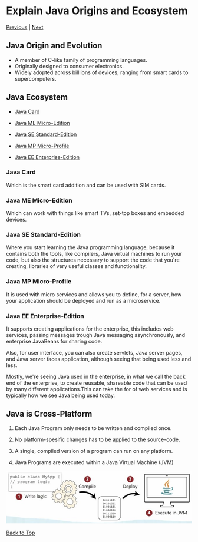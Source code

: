 # Explain Java Origins and Ecosystem

[Previous](README.md) | [Next](Part1.md)

## **Java Origin and Evolution**

- A member of C-like family of programming languages.
- Originally designed to consumer electronics.
- Widely adopted across billlions of devices, ranging from smart cards to supercomputers.

## **Java Ecosystem**

- [Java Card](#java-card)

- [Java ME Micro-Edition](#java-me-micro-edition)

- [Java SE Standard-Edition](#java-se-standard-edition)

- [Java MP Micro-Profile](#java-mp-micro-profile)

- [Java EE Enterprise-Edition](#java-ee-enterprise-edition)

### Java Card

Which is the smart card addition and can be used with SIM cards.

### Java ME Micro-Edition

Which can work with things like smart TVs, set-top boxes and embedded devices.

### Java SE Standard-Edition

Where you start learning the Java programming language, because it contains both the tools, like compilers, Java virtual machines to run your code, but also the structures necessary to support the code that you're creating, libraries of very useful classes and functionality.

### Java MP Micro-Profile

It is used with micro services and allows you to define, for a server, how your application should be deployed and run as a microservice.

### Java EE Enterprise-Edition

It supports creating applications for the enterprise, this includes web services, passing messages trough Java messaging asynchronously, and enterprise JavaBeans for sharing code.

Also, for user interface, you can also create servlets, Java server pages, and Java server faces application, although seeing that being used less and less.

Mostly, we're seeing Java used in the enterprise, in what we call the back end of the enterprise, to create reusable, shareable code that can be used by many different applications.This can take the for of web services and is typically how we see Java being used today.

## **Java is Cross-Platform**

1. Each Java Program only needs to be written and compiled once.

2. No platform-spesific changes has to be applied to the source-code.

3. A single, compiled version of a program can run on any platform.

4. Java Programs are executed within a Java Virtual Machine (JVM)

![JavaIsCrossPlatform](../../Images/JavaIsCrossPlatform.jpg)

[Back to Top](#explain-java-origins-and-ecosystem)
